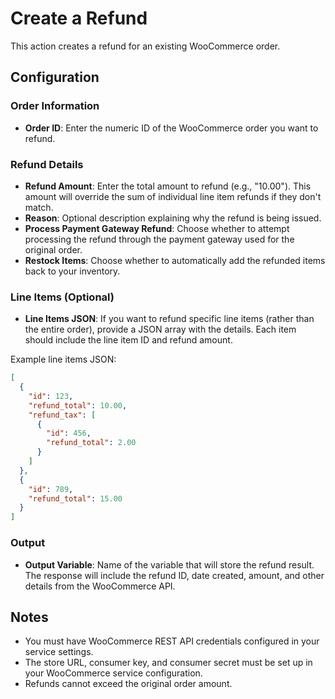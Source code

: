# Create a Refund

This action creates a refund for an existing WooCommerce order.

## Configuration

### Order Information
- **Order ID**: Enter the numeric ID of the WooCommerce order you want to refund.

### Refund Details
- **Refund Amount**: Enter the total amount to refund (e.g., "10.00"). This amount will override the sum of individual line item refunds if they don't match.
- **Reason**: Optional description explaining why the refund is being issued.
- **Process Payment Gateway Refund**: Choose whether to attempt processing the refund through the payment gateway used for the original order.
- **Restock Items**: Choose whether to automatically add the refunded items back to your inventory.

### Line Items (Optional)
- **Line Items JSON**: If you want to refund specific line items (rather than the entire order), provide a JSON array with the details. Each item should include the line item ID and refund amount.

Example line items JSON:
```json
[
  {
    "id": 123,
    "refund_total": 10.00,
    "refund_tax": [
      {
        "id": 456,
        "refund_total": 2.00
      }
    ]
  },
  {
    "id": 789,
    "refund_total": 15.00
  }
]
```

### Output
- **Output Variable**: Name of the variable that will store the refund result. The response will include the refund ID, date created, amount, and other details from the WooCommerce API.

## Notes
- You must have WooCommerce REST API credentials configured in your service settings.
- The store URL, consumer key, and consumer secret must be set up in your WooCommerce service configuration.
- Refunds cannot exceed the original order amount.
